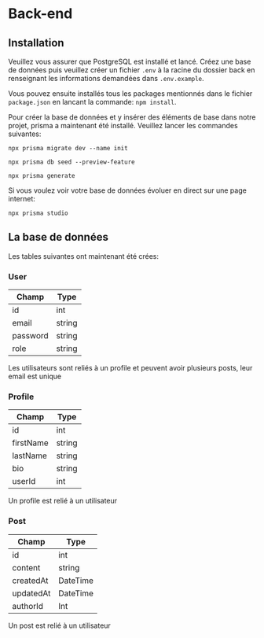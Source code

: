 # Back-end

## Installation
Veuillez vous assurer que PostgreSQL est installé et lancé. Créez une base de données puis veuillez créer un fichier `.env` à la racine du dossier back en renseignant les informations demandées dans `.env.example`.


Vous pouvez ensuite installés tous les packages mentionnés dans le fichier `package.json` en lancant la commande: `npm install`.


Pour créer la base de données et y insérer des éléments de base dans notre projet, prisma a maintenant été installé.
Veuillez lancer les commandes suivantes:

`npx prisma migrate dev --name init`

`npx prisma db seed --preview-feature`

`npx prisma generate`


Si vous voulez voir votre base de données évoluer en direct sur une page internet:

`npx prisma studio`


## La base de données
Les tables suivantes ont maintenant été crées:

### User
Champ | Type
----- | ----
id | int
email | string
password | string
role | string

Les utilisateurs sont reliés à un profile et peuvent avoir plusieurs posts, leur email est unique

### Profile 
Champ | Type
----- | ----
id | int
firstName | string
lastName | string
bio | string
userId | int

Un profile est relié à un utilisateur

### Post 
Champ | Type
----- | ----
id | int
content | string
createdAt | DateTime
updatedAt | DateTime
authorId | Int

Un post est relié à un utilisateur

